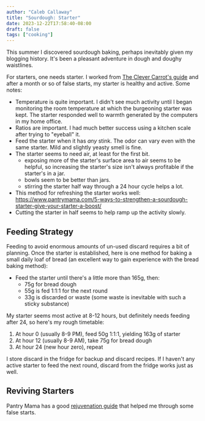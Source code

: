 ```yaml
---
author: "Caleb Callaway"
title: "Sourdough: Starter"
date: 2023-12-22T17:58:40-08:00
draft: false
tags: ["cooking"]
---
```


This summer I discovered sourdough baking, perhaps inevitably given my blogging history. It's been a pleasant adventure in dough and doughy waistlines.

For starters, one needs starter. I worked from [The Clever Carrot's guide](https://www.theclevercarrot.com/2019/03/beginner-sourdough-starter-recipe/) and after a month or so of false starts, my starter is healthy and active. Some notes:

* Temperature is quite important. I didn't see much activity until I began monitoring the room temperature at which the burgeoning starter was kept. The starter responded well to warmth generated by the computers in my home office.
* Ratios are important. I had much better success using a kitchen scale after trying to "eyeball" it.
* Feed the starter when it has _any_ stink. The odor can vary even with the same starter. Mild and slightly yeasty smell is fine.
* The starter seems to need air, at least for the first bit.
    * exposing more of the starter's surface area to air seems to be helpful, so increasing the starter's size isn't always profitable if the starter's in a jar.
    * bowls seem to be better than jars.
    * stirring the starter half way through a 24 hour cycle helps a lot.
* This method for refreshing the starter works well: https://www.pantrymama.com/5-ways-to-strengthen-a-sourdough-starter-give-your-starter-a-boost/
* Cutting the starter in half seems to help ramp up the activity slowly.

## Feeding Strategy

Feeding to avoid enormous amounts of un-used discard requires a bit of planning. Once the starter is established, here is one method for baking a small daily loaf of bread (an excellent way to gain experience with the bread baking method):

* Feed the starter until there's a little more than 165g, then:
    * 75g for bread dough
    * 55g is fed 1:1:1 for the next round
    * 33g is discarded or waste (some waste is inevitable with such a sticky substance)

My starter seems most active at 8-12 hours, but definitely needs feeding after 24, so here's my rough timetable:

1. At hour 0 (usually 8-9 PM), feed 50g 1:1:1, yielding 163g of starter
2. At hour 12 (usually 8-9 AM), take 75g for bread dough
3. At hour 24 (new hour zero), repeat

I store discard in the fridge for backup and discard recipes. If I haven't any active starter to feed the next round, discard from the fridge works just as well.

## Reviving Starters

Pantry Mama has a good [rejuvenation guide](https://www.pantrymama.com/5-ways-to-strengthen-a-sourdough-starter-give-your-starter-a-boost/) that helped me through some false starts.